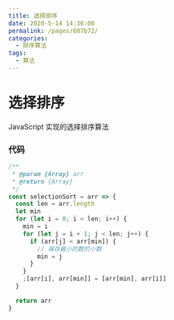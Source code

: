 ```yaml
---
title: 选择排序
date: 2020-5-14 14:36:00
permalink: /pages/607b72/
categories:
  - 排序算法
tags:
  - 算法
---
```


# 选择排序

JavaScript 实现的选择排序算法

<!-- more -->

### 代码

```JavaScript
/**
 * @param {Array} arr
 * @return {Array}
 */
const selectionSort = arr => {
  const len = arr.length
  let min
  for (let i = 0; i < len; i++) {
    min = i
    for (let j = i + 1; j < len; j++) {
      if (arr[j] < arr[min]) {
        // 保存最小的数的小数
        min = j
      }
    }
    ;[arr[i], arr[min]] = [arr[min], arr[i]]
  }

  return arr
}

```
